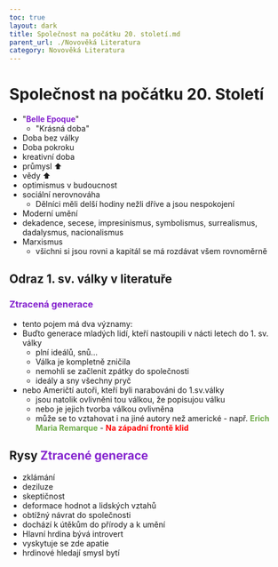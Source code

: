 ```yaml
---
toc: true
layout: dark
title: Společnost na počátku 20. století.md 
parent_url: ./Novověká Literatura 
category: Novověká Literatura 
---
```


# Společnost na počátku 20. Století
* "<span style="color: #8422ce">**Belle Epoque**</span>"
  * "Krásná doba"
* Doba bez války
* Doba pokroku
* kreativní doba
* průmysl ⬆
* vědy ⬆
* optimismus v budoucnost
* sociální nerovnováha
  * Dělníci měli delší hodiny nežli dříve a jsou nespokojení
* Moderní umění
* dekadence, secese, impresinismus, symbolismus, surrealismus, dadalysmus, nacionalismus
* Marxismus
  * všichni si jsou rovni a kapitál se má rozdávat všem rovnoměrně

## Odraz 1. sv. války v literatuře

### <span style="color: #8422ce">**Ztracená generace**</span>
* tento pojem má dva významy:
* Buďto generace mladých lidí, kteří nastoupili v nácti letech do 1. sv. války
  * plní ideálů, snů...
  * Válka je kompletně zničila
  * nemohli se začlenit zpátky do společnosti
  * ideály a sny všechny pryč
* nebo Američtí autoři, kteří byli narabováni do 1.sv.války
  * jsou natolik ovlivněni tou válkou, že popisujou válku
  * nebo je jejich tvorba válkou ovlivněna 
  * může se to vztahovat i na jiné autory než americké - např. <span style="color: #6CAA46">**Erich Maria Remarque**</span> - <span style="color: #FF0505">**Na západní frontě klid**</span>

## Rysy <span style="color: #8422ce">**Ztracené generace**</span>
* zklámání
* deziluze
* skeptičnost
* deformace hodnot a lidských vztahů
* obtížný návrat do společnosti
* dochází k útěkům do přírody a k umění
* Hlavní hrdina bývá introvert
* vyskytuje se zde apatie
* hrdinové hledají smysl bytí
